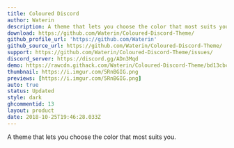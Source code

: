 ```yaml
---
title: Coloured Discord
author: Waterin
description: A theme that lets you choose the color that most suits you.
download: https://github.com/Waterin/Coloured-Discord-Theme/
github_profile_url: 'https://github.com/Waterin'
github_source_url: https://github.com/Waterin/Coloured-Discord-Theme/
support: https://github.com/Waterin/Coloured-Discord-Theme/issues/
discord_server: https://discord.gg/ADn3Mqd
demo: https://rawcdn.githack.com/Waterin/Coloured-Discord-Theme/bd13cbc4c279fe3ddfeef402d780d0883e3b4fea/Source/Coloured-Discord-Theme-RGB.theme.css
thumbnail: https://i.imgur.com/5RnBGIG.png
previews: [https://i.imgur.com/5RnBGIG.png]
auto: true
status: Updated
style: dark
ghcommentid: 13
layout: product
date: 2018-10-25T19:46:28.033Z
---
```

A theme that lets you choose the color that most suits you.